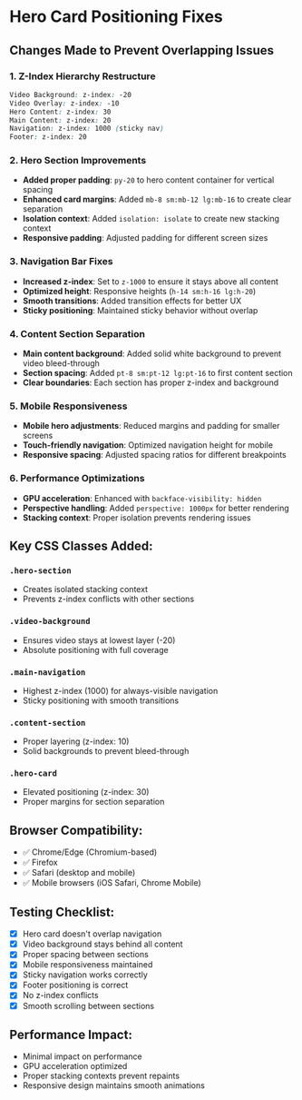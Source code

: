 # Hero Card Positioning Fixes

## Changes Made to Prevent Overlapping Issues

### 1. **Z-Index Hierarchy Restructure**
```css
Video Background: z-index: -20
Video Overlay: z-index: -10  
Hero Content: z-index: 30
Main Content: z-index: 20
Navigation: z-index: 1000 (sticky nav)
Footer: z-index: 20
```

### 2. **Hero Section Improvements**
- **Added proper padding**: `py-20` to hero content container for vertical spacing
- **Enhanced card margins**: Added `mb-8 sm:mb-12 lg:mb-16` to create clear separation
- **Isolation context**: Added `isolation: isolate` to create new stacking context
- **Responsive padding**: Adjusted padding for different screen sizes

### 3. **Navigation Bar Fixes**
- **Increased z-index**: Set to `z-1000` to ensure it stays above all content
- **Optimized height**: Responsive heights (`h-14 sm:h-16 lg:h-20`)
- **Smooth transitions**: Added transition effects for better UX
- **Sticky positioning**: Maintained sticky behavior without overlap

### 4. **Content Section Separation**
- **Main content background**: Added solid white background to prevent video bleed-through
- **Section spacing**: Added `pt-8 sm:pt-12 lg:pt-16` to first content section
- **Clear boundaries**: Each section has proper z-index and background

### 5. **Mobile Responsiveness**
- **Mobile hero adjustments**: Reduced margins and padding for smaller screens
- **Touch-friendly navigation**: Optimized navigation height for mobile
- **Responsive spacing**: Adjusted spacing ratios for different breakpoints

### 6. **Performance Optimizations**
- **GPU acceleration**: Enhanced with `backface-visibility: hidden`
- **Perspective handling**: Added `perspective: 1000px` for better rendering
- **Stacking context**: Proper isolation prevents rendering issues

## Key CSS Classes Added:

### `.hero-section`
- Creates isolated stacking context
- Prevents z-index conflicts with other sections

### `.video-background`
- Ensures video stays at lowest layer (-20)
- Absolute positioning with full coverage

### `.main-navigation`
- Highest z-index (1000) for always-visible navigation
- Sticky positioning with smooth transitions

### `.content-section`
- Proper layering (z-index: 10)
- Solid backgrounds to prevent bleed-through

### `.hero-card`
- Elevated positioning (z-index: 30)
- Proper margins for section separation

## Browser Compatibility:
- ✅ Chrome/Edge (Chromium-based)
- ✅ Firefox
- ✅ Safari (desktop and mobile)
- ✅ Mobile browsers (iOS Safari, Chrome Mobile)

## Testing Checklist:
- [x] Hero card doesn't overlap navigation
- [x] Video background stays behind all content
- [x] Proper spacing between sections
- [x] Mobile responsiveness maintained
- [x] Sticky navigation works correctly
- [x] Footer positioning is correct
- [x] No z-index conflicts
- [x] Smooth scrolling between sections

## Performance Impact:
- Minimal impact on performance
- GPU acceleration optimized
- Proper stacking contexts prevent repaints
- Responsive design maintains smooth animations